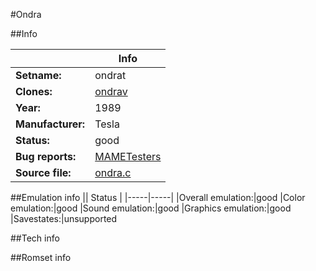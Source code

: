 #Ondra

##Info

||Info|
|-----|-----|
|**Setname:**|ondrat
|**Clones:**|[ondrav](ondrav.md)
|**Year:**|1989
|**Manufacturer:**|Tesla
|**Status:**|good
|**Bug reports:**|[MAMETesters](http://mametesters.org/view_all_set.php?type=1&temporary=y&search=ondra.c)
|**Source file:**|[ondra.c](https://github.com/mamedev/mame/blob/master/src/mess/drivers/ondra.c)

##Emulation info
|| Status |
|-----|-----|
|Overall emulation:|good
|Color emulation:|good
|Sound emulation:|good
|Graphics emulation:|good
|Savestates:|unsupported

##Tech info

##Romset info

<!--- START OF EDITED COMMENT DO NOT TOUCH TEXT ABOVE-->
